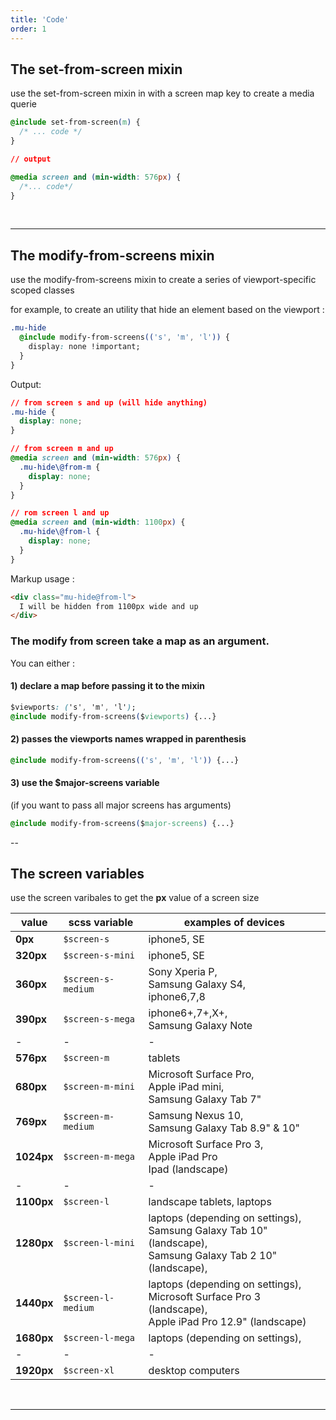 ```yaml
---
title: 'Code'
order: 1
---
```


## The set-from-screen mixin

<hintitem>
use the set-from-screen mixin in with a screen map key to create a media querie
</hintitem>

```css
@include set-from-screen(m) {
  /* ... code */
}

// output

@media screen and (min-width: 576px) {
  /*... code*/
}
```

<preview path="src/pages/Foundations/Layout/Responsive/previews/responsive"></pattern>

<br>

---

## The modify-from-screens mixin

<hintitem>
  use the modify-from-screens mixin to create a series of viewport-specific scoped classes
</hintitem>

for example, to create an utility that hide an element based on the viewport :

```css
.mu-hide
  @include modify-from-screens(('s', 'm', 'l')) {
    display: none !important;
  }
}
```

Output:

```css
// from screen s and up (will hide anything)
.mu-hide {
  display: none;
}

// from screen m and up
@media screen and (min-width: 576px) {
  .mu-hide\@from-m {
    display: none;
  }
}

// rom screen l and up
@media screen and (min-width: 1100px) {
  .mu-hide\@from-l {
    display: none;
  }
}
```

Markup usage :

```html
<div class="mu-hide@from-l">
  I will be hidden from 1100px wide and up
</div>
```

### The modify from screen **take a map as an argument**.

You can either :

#### 1) declare a map before passing it to the mixin

```css
$viewports: ('s', 'm', 'l');
@include modify-from-screens($viewports) {...}
```

#### 2) passes the viewports names wrapped in parenthesis

```css
@include modify-from-screens(('s', 'm', 'l')) {...}
```

#### 3) use the \$major-screens variable

(if you want to pass all major screens has arguments)

```css
@include modify-from-screens($major-screens) {...}
```

--

## The screen variables

<hintitem>
use the screen varibales to get the <b>px</b> value of a screen size
</hintitem>

| value      | scss variable      | examples of devices                                                                                                |
| ---------- | ------------------ | ------------------------------------------------------------------------------------------------------------------ |
| **0px**    | `$screen-s`        | iphone5, SE                                                                                                        |
| **320px**  | `$screen-s-mini`   | iphone5, SE                                                                                                        |
| **360px**  | `$screen-s-medium` | Sony Xperia P, <br>Samsung Galaxy S4, <br>iphone6,7,8                                                              |
| **390px**  | `$screen-s-mega`   | iphone6+,7+,X+, <br>Samsung Galaxy Note                                                                            |
| -          | -                  | -                                                                                                                  |
| **576px**  | `$screen-m`        | tablets                                                                                                            |
| **680px**  | `$screen-m-mini`   | Microsoft Surface Pro, <br>Apple iPad mini, <br>Samsung Galaxy Tab 7"                                              |
| **769px**  | `$screen-m-medium` | Samsung Nexus 10, <br>Samsung Galaxy Tab 8.9" & 10"                                                                |
| **1024px** | `$screen-m-mega`   | Microsoft Surface Pro 3, <br>Apple iPad Pro<br>Ipad (landscape)                                                    |
| -          | -                  | -                                                                                                                  |
| **1100px** | `$screen-l`        | landscape tablets, laptops                                                                                         |
| **1280px** | `$screen-l-mini`   | laptops (depending on settings), <br>Samsung Galaxy Tab 10" (landscape), <br>Samsung Galaxy Tab 2 10" (landscape), |
| **1440px** | `$screen-l-medium` | laptops (depending on settings), <br>Microsoft Surface Pro 3 (landscape), <br>Apple iPad Pro 12.9" (landscape)     |
| **1680px** | `$screen-l-mega`   | laptops (depending on settings),                                                                                   |
| -          | -                  | -                                                                                                                  |
| **1920px** | `$screen-xl`       | desktop computers                                                                                                  |

<br>

---
